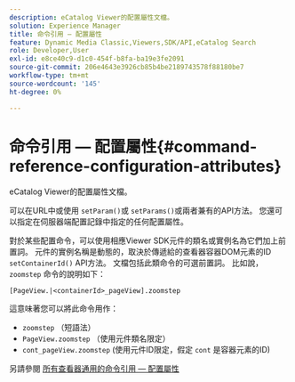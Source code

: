 ```yaml
---
description: eCatalog Viewer的配置屬性文檔。
solution: Experience Manager
title: 命令引用 — 配置屬性
feature: Dynamic Media Classic,Viewers,SDK/API,eCatalog Search
role: Developer,User
exl-id: e8ce40c9-d1c0-454f-b8fa-ba19e3fe2091
source-git-commit: 206e4643e3926cb85b4be2189743578f88180be7
workflow-type: tm+mt
source-wordcount: '145'
ht-degree: 0%

---
```


# 命令引用 — 配置屬性{#command-reference-configuration-attributes}

eCatalog Viewer的配置屬性文檔。

可以在URL中或使用 `setParam()`或 `setParams()`或兩者兼有的API方法。 您還可以指定在伺服器端配置記錄中指定的任何配置屬性。

對於某些配置命令，可以使用相應Viewer SDK元件的類名或實例名為它們加上前置詞。 元件的實例名稱是動態的，取決於傳遞給的查看器容器DOM元素的ID `setContainerId()` API方法。 文檔包括此類命令的可選前置詞。 比如說， `zoomstep` 命令的說明如下：

`[PageView.|<containerId>_pageView].zoomstep`

這意味著您可以將此命令用作：

* `zoomstep` （短語法）
* `PageView.zoomstep` （使用元件類名限定）
* `cont_pageView.zoomstep` (使用元件ID限定，假定 `cont` 是容器元素的ID)

另請參閱 [所有查看器通用的命令引用 — 配置屬性](../../../r-html5-viewer-20-cmdref-configattrib/r-html5-viewer-20-cmdref-configattrib.md#concept-850e0f2c49b949deb7cfbfd330d329bd)
